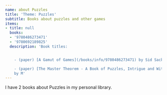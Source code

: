 ```yaml
---
name: about Puzzles
title: 'Theme: Puzzles'
subtitle: Books about puzzles and other games
items:
- title: null
  books:
  - '9780486273471'
  - '9780692189825'
  description: 'Book titles:


    - (paper) [A Gamut of Games](/books/info/9780486273471) by Sid Sackson

    - (paper) [The Master Theorem - A Book of Puzzles, Intrigue and Wit](/books/info/9780692189825)
    by M'
---
```

I have 2 books about Puzzles in my personal library.

